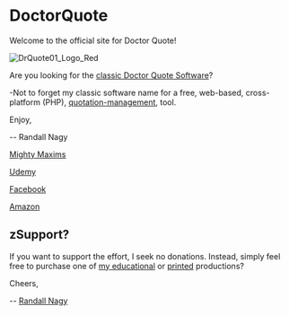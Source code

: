 # DoctorQuote

Welcome to the official site for Doctor Quote!

![DrQuote01_Logo_Red](https://user-images.githubusercontent.com/19798749/134812303-0ef117bb-9a91-41e8-b10f-79056fafc388.png)

Are you looking for the [classic Doctor Quote Software](https://github.com/soft9000/DoctorQuote/tree/master/DoctorQuote32)?

-Not to forget my classic software name for a free, web-based, cross-platform (PHP), [quotation-management](https://github.com/soft9000/DoctorQuote/tree/master/QuoteStat04), tool.



Enjoy,

-- Randall Nagy

[Mighty Maxims](https://github.com/soft9000/mightymaxims)

[Udemy](https://www.udemy.com/user/randallnagy2/)

[Facebook](https://www.facebook.com/groups/mightymaxims)

[Amazon](https://www.amazon.com/dp/B09H9DV8KV)

## zSupport?
If you want to support the effort, I seek no donations. Instead, simply feel free to purchase one of [my educational](https://www.udemy.com/user/randallnagy2/) or [printed](https://www.amazon.com/Randall-Nagy/e/B08ZJLH1VN?ref=sr_ntt_srch_lnk_1&qid=1660050704&sr=8-1) productions?


Cheers,

-- [Randall Nagy](http://soft9000.com)
